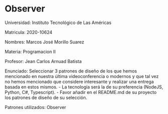 # Observer

Universidad: Instituto Tecnológico de Las Américas

Matricula: 2020-10624

Nombres: Marcos José Morillo Suarez

Materia: Programacion II

Profesor: Jean Carlos Arnuad Batista

Enunciado: Seleccionar 3 patrones de diseño de los que hemos mencionado en nuestra última videoconferencia o modernos y que tal vez no hemos mencionado que considere interesante y realizar una entrega basada en estos mismos. - La tecnología será la de su preferencia (NodeJS, Python, C#, Typescript). - Favor añadir en el README.md de su proyecto los patrones de diseño de su selección.

Patrones utilizados: Observer
